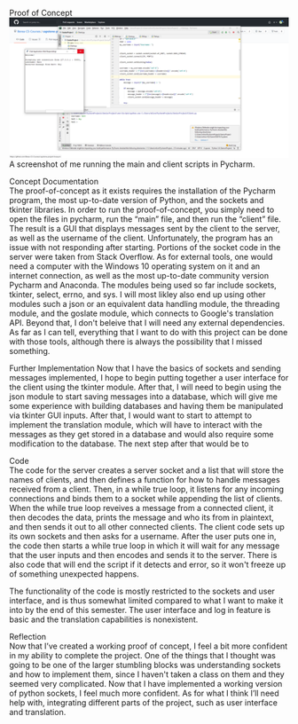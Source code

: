 Proof of Concept  
![Screenshot](https://github.com/Berea-CS-Courses/capstone-project-livesaym/blob/D4_Proof-of-Concept/Deliverables/images/Capstone_D4_Progress_1.PNG)  
A screenshot of me running the main and client scripts in Pycharm.  

Concept Documentation  
The proof-of-concept as it exists requires the installation of the Pycharm program, the most up-to-date version of Python, and the sockets and tkinter libraries. 
In order to run the proof-of-concept, you simply need to open the files in pycharm, run the “main” file, and then run the “client” file. The result is a GUI that
displays messages sent by the client to the server, as well as the username of the client. Unfortunately, the program has an issue with not responding after 
starting. Portions of the socket code in the server were taken from Stack Overflow. As for external tools, one would need a computer with the Windows 10 operating system on it and an internet connection, as well as the most up-to-date community version Pycharm and Anaconda. The modules being used so far include sockets, tkinter, select, errno, and sys. I will most likley also end up using other modules such a json or an equivalent data handling module, the threading module, and the goslate module, which connects to Google's translation API. Beyond that, I don't beleive that I will need any external dependencies. As far as I can tell, everything that I want to do with this project can be done with those tools, although there is always the possibility that I missed something.

Further Implementation
Now that I have the basics of sockets and sending messages implemented, I hope to begin putting together a user interface for the client using the tkinter module. After that, I will need to begin using the json module to start saving messages into a database, which will give me some experience with building databases and having them be manipulated via tkinter GUI inputs. After that, I would want to start to attempt to implement the translation module, which will have to interact with the messages as they get stored in a database and would also require some modification to the database. The next step after that would be to

Code  
The code for the server creates a server socket and a list that will store the names of clients, and then defines a function for how to handle messages received
from a client. Then, in a while true loop, it listens for any incoming connections and binds them to a socket while appending the list of clients. When the while true
loop reveives a message from a connected client, it then decodes the data, prints the message and who its from in plaintext, and then sends it out to all other connected clients. The client code sets up its own sockets and then asks for a username. After the user puts one in, the code then starts a while true loop in which it will wait for any message that the user inputs and then encodes and sends it to the server. There is also code that will end the script if it detects and error, so it won't freeze up of something unexpected happens.  

The functionality of the code is mostly restricted to the sockets and user interface, and is thus somewhat limited compared to what I want to make it into by the end of this semester. The user interface and log in feature is basic and the translation capabilities is nonexistent.  

Reflection  
Now that I’ve created a working proof of concept, I feel a bit more confident in my ability to complete the project. One of the things that I thought was going
to be one of the larger stumbling blocks was understanding sockets and how to implement them, since I haven't taken a class on them and they seemed very
complicated. Now that I have implemented a working version of python sockets, I feel much more confident. As for what I think I’ll need help with, integrating
different parts of the project, such as user interface and translation.  
